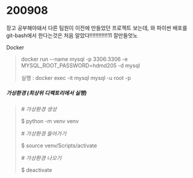 # 200908

장고 공부해야돼서 다른 팀원이 이전에 만들었던 프로젝트 보는데, 와 파이썬 배포를 git-bash에서 한다는것은 처음 알았다!!!!!!!!!!!!11 잘만들엇노







Docker 

> docker run --name mysql -p 3306:3306 -e MYSQL_ROOT_PASSWORD=hdmd205 -d mysql
>
> 실행 : docker exec -it mysql mysql -u root -p





##### 가상환경 (최상위 디렉토리에서 실행)

>*# 가상환경 생성*
>
>$ python -m venv venv
>
>
>
>*# 가상환경 들어가기*
>
>$ source venv/Scripts/activate
>
>
>
>*# 가상환경 나오기*
>
>$ deactivate